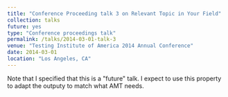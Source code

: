 ```yaml
---
title: "Conference Proceeding talk 3 on Relevant Topic in Your Field"
collection: talks
future: yes
type: "Conference proceedings talk"
permalink: /talks/2014-03-01-talk-3
venue: "Testing Institute of America 2014 Annual Conference"
date: 2014-03-01
location: "Los Angeles, CA"
---
```


Note that I specified that this is a "future" talk. I expect to use this property to adapt the outputy to match what AMT needs.

